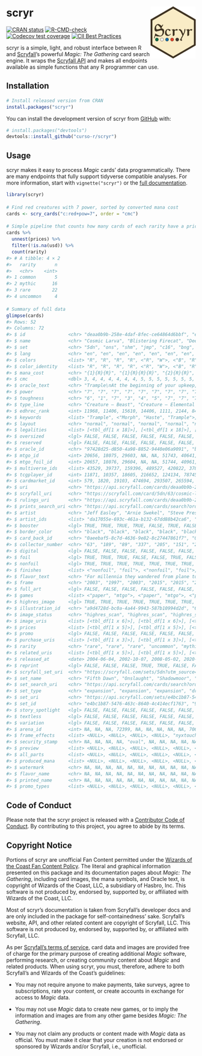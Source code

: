 
<!-- README.md is generated from README.Rmd. Please edit that file -->

# scryr <a href="https://curso-r.github.io/scryr/"><img src="man/figures/logo.png" align="right" height="138" /></a>

<!-- badges: start -->

[![CRAN
status](https://www.r-pkg.org/badges/version/scryr)](https://CRAN.R-project.org/package=scryr)
[![R-CMD-check](https://github.com/curso-r/scryr/workflows/R-CMD-check/badge.svg)](https://github.com/curso-r/scryr/actions)
[![Codecov test
coverage](https://codecov.io/gh/curso-r/scryr/branch/main/graph/badge.svg)](https://app.codecov.io/gh/curso-r/scryr?branch=main)
[![CII Best
Practices](https://bestpractices.coreinfrastructure.org/projects/5507/badge)](https://bestpractices.coreinfrastructure.org/projects/5507)
<!-- badges: end -->

scryr is a simple, light, and robust interface between R and
[Scryfall](https://scryfall.com/)’s powerful *Magic: The Gathering* card
search engine. It wraps the [Scryfall
API](https://scryfall.com/docs/api) and makes all endpoints available as
simple functions that any R programmer can use.

## Installation

``` r
# Install released version from CRAN
install.packages("scryr")
```

You can install the development version of scryr from
[GitHub](https://github.com/) with:

``` r
# install.packages("devtools")
devtools::install_github("curso-r/scryr")
```

## Usage

scryr makes it easy to process *Magic* cards’ data programmatically.
There are many endpoints that fully support tidyverse compatible
analyses. For more information, start with `vignette("scryr")` or the
[full documentation](https://curso-r.github.io/scryr/).

``` r
library(scryr)

# Find red creatures with 7 power, sorted by converted mana cost
cards <- scry_cards("c:red+pow=7", order = "cmc")

# Simple pipeline that counts how many cards of each rarity have a price
cards %>%
  unnest(prices) %>%
  filter(!is.na(usd)) %>%
  count(rarity)
#> # A tibble: 4 × 2
#>   rarity       n
#>   <chr>    <int>
#> 1 common       5
#> 2 mythic      16
#> 3 rare        22
#> 4 uncommon     4

# Summary of full data
glimpse(cards)
#> Rows: 52
#> Columns: 72
#> $ id                <chr> "deaa0b9b-258e-4daf-8fec-ce64864d6bbf", "e0d…
#> $ name              <chr> "Cosmic Larva", "Blistering Firecat", "Deep-…
#> $ set               <chr> "5dn", "ons", "shm", "jmp", "c16", "bng", "c…
#> $ lang              <chr> "en", "en", "en", "en", "en", "en", "en", "e…
#> $ colors            <list> "R", "R", "R", "R", <"R", "W">, <"B", "R">,…
#> $ color_identity    <list> "R", "R", "R", "R", <"R", "W">, <"B", "R">,…
#> $ mana_cost         <chr> "{1}{R}{R}", "{1}{R}{R}{R}", "{2}{R}{R}", "{…
#> $ cmc               <dbl> 3, 4, 4, 4, 4, 4, 4, 5, 5, 5, 5, 5, 5, 5, 5,…
#> $ oracle_text       <chr> "Trample\nAt the beginning of your upkeep, s…
#> $ power             <chr> "7", "7", "7", "7", "7", "7", "7", "7", "7",…
#> $ toughness         <chr> "6", "1", "7", "3", "4", "5", "7", "7", "7",…
#> $ type_line         <chr> "Creature — Beast", "Creature — Elemental Ca…
#> $ edhrec_rank       <int> 11968, 11406, 15610, 14406, 1111, 2144, 8454…
#> $ keywords          <list> "Trample", <"Morph", "Haste", "Trample">, <…
#> $ layout            <chr> "normal", "normal", "normal", "normal", "nor…
#> $ legalities        <list> [<tbl_df[1 x 18]>], [<tbl_df[1 x 18]>], [<t…
#> $ oversized         <lgl> FALSE, FALSE, FALSE, FALSE, FALSE, FALSE, FA…
#> $ reserved          <lgl> FALSE, FALSE, FALSE, FALSE, FALSE, FALSE, FA…
#> $ oracle_id         <chr> "97428d25-d850-4a98-8852-9440e06a9091", "b35…
#> $ mtgo_id           <int> 20656, 18075, 29603, NA, NA, 51743, 40641, 3…
#> $ mtgo_foil_id      <int> 20657, 18076, 29604, NA, NA, 51744, 40961, 3…
#> $ multiverse_ids    <list> 43529, 39737, 159396, 489527, 420822, 37852…
#> $ tcgplayer_id      <int> 11871, 10357, 18605, 216652, 124134, 78745, …
#> $ cardmarket_id     <int> 579, 1820, 19103, 474694, 293507, 265594, 24…
#> $ uri               <chr> "https://api.scryfall.com/cards/deaa0b9b-258…
#> $ scryfall_uri      <chr> "https://scryfall.com/card/5dn/63/cosmic-lar…
#> $ rulings_uri       <chr> "https://api.scryfall.com/cards/deaa0b9b-258…
#> $ prints_search_uri <chr> "https://api.scryfall.com/cards/search?order…
#> $ artist            <chr> "Jeff Easley", "Arnie Swekel", "Steve Presco…
#> $ artist_ids        <list> "da17055e-693c-461a-b132-67dd88b42ca6", "af…
#> $ booster           <lgl> TRUE, TRUE, TRUE, TRUE, FALSE, TRUE, FALSE, …
#> $ border_color      <chr> "black", "black", "black", "black", "black",…
#> $ card_back_id      <chr> "0aeebaf5-8c7d-4636-9e82-8c27447861f7", "0ae…
#> $ collector_number  <chr> "63", "189", "89", "337", "205", "151", "221…
#> $ digital           <lgl> FALSE, FALSE, FALSE, FALSE, FALSE, FALSE, FA…
#> $ foil              <lgl> TRUE, TRUE, TRUE, FALSE, FALSE, TRUE, FALSE,…
#> $ nonfoil           <lgl> TRUE, TRUE, TRUE, TRUE, TRUE, TRUE, TRUE, TR…
#> $ finishes          <list> <"nonfoil", "foil">, <"nonfoil", "foil">, <…
#> $ flavor_text       <chr> "For millennia they wandered from plane to p…
#> $ frame             <chr> "2003", "1997", "2003", "2015", "2015", "200…
#> $ full_art          <lgl> FALSE, FALSE, FALSE, FALSE, FALSE, FALSE, FA…
#> $ games             <list> <"paper", "mtgo">, <"paper", "mtgo">, <"pap…
#> $ highres_image     <lgl> TRUE, TRUE, TRUE, TRUE, TRUE, TRUE, TRUE, TR…
#> $ illustration_id   <chr> "a9d4728d-bc0a-4a44-9943-587b10994d2d", "6dd…
#> $ image_status      <chr> "highres_scan", "highres_scan", "highres_sca…
#> $ image_uris        <list> [<tbl_df[1 x 6]>], [<tbl_df[1 x 6]>], [<tbl…
#> $ prices            <list> [<tbl_df[1 x 5]>], [<tbl_df[1 x 5]>], [<tbl…
#> $ promo             <lgl> FALSE, FALSE, FALSE, FALSE, FALSE, FALSE, FA…
#> $ purchase_uris     <list> [<tbl_df[1 x 3]>], [<tbl_df[1 x 3]>], [<tbl…
#> $ rarity            <chr> "rare", "rare", "rare", "uncommon", "mythic"…
#> $ related_uris      <list> [<tbl_df[1 x 5]>], [<tbl_df[1 x 5]>], [<tbl…
#> $ released_at       <date> 2004-06-04, 2002-10-07, 2008-05-02, 2020-07…
#> $ reprint           <lgl> FALSE, FALSE, FALSE, TRUE, TRUE, FALSE, FALS…
#> $ scryfall_set_uri  <chr> "https://scryfall.com/sets/5dn?utm_source=ap…
#> $ set_name          <chr> "Fifth Dawn", "Onslaught", "Shadowmoor", "Ju…
#> $ set_search_uri    <chr> "https://api.scryfall.com/cards/search?order…
#> $ set_type          <chr> "expansion", "expansion", "expansion", "draf…
#> $ set_uri           <chr> "https://api.scryfall.com/sets/e4bc1b87-5476…
#> $ set_id            <chr> "e4bc1b87-5476-463c-8640-4c414ecf1763", "914…
#> $ story_spotlight   <lgl> FALSE, FALSE, FALSE, FALSE, FALSE, FALSE, FA…
#> $ textless          <lgl> FALSE, FALSE, FALSE, FALSE, FALSE, FALSE, FA…
#> $ variation         <lgl> FALSE, FALSE, FALSE, FALSE, FALSE, FALSE, FA…
#> $ arena_id          <int> NA, NA, NA, 72399, NA, NA, NA, NA, NA, 70655…
#> $ frame_effects     <list> <NULL>, <NULL>, <NULL>, <NULL>, "nyxtouched…
#> $ security_stamp    <chr> NA, NA, NA, NA, "oval", NA, NA, NA, NA, NA, …
#> $ preview           <list> <NULL>, <NULL>, <NULL>, <NULL>, <NULL>, <NU…
#> $ all_parts         <list> <NULL>, <NULL>, <NULL>, <NULL>, <NULL>, <NU…
#> $ produced_mana     <list> <NULL>, <NULL>, <NULL>, <NULL>, <NULL>, <NU…
#> $ watermark         <chr> NA, NA, NA, NA, NA, NA, NA, NA, NA, NA, NA, …
#> $ flavor_name       <chr> NA, NA, NA, NA, NA, NA, NA, NA, NA, NA, NA, …
#> $ printed_name      <chr> NA, NA, NA, NA, NA, NA, NA, NA, NA, NA, NA, …
#> $ promo_types       <list> <NULL>, <NULL>, <NULL>, <NULL>, <NULL>, <NU…
```

## Code of Conduct

Please note that the scryr project is released with a [Contributor Code
of Conduct](https://curso-r.github.io/scryr/CODE_OF_CONDUCT.html). By
contributing to this project, you agree to abide by its terms.

## Copyright Notice

Portions of scryr are unofficial Fan Content permitted under the
[Wizards of the Coast Fan Content
Policy](https://company.wizards.com/en/legal/fancontentpolicy). The
literal and graphical information presented on this package and its
documentation pages about *Magic: The Gathering*, including card images,
the mana symbols, and Oracle text, is copyright of Wizards of the Coast,
LLC, a subsidiary of Hasbro, Inc. This software is not produced by,
endorsed by, supported by, or affiliated with Wizards of the Coast, LLC.

Most of scryr’s documentation is taken from Scryfall’s developer docs
and are only included in the package for self-containedness’ sake.
Scryfall’s website, API, and other related content are copyright of
Scryfall, LLC. This software is not produced by, endorsed by, supported
by, or affiliated with Scryfall, LLC.

As per [Scryfall’s terms of service](https://scryfall.com/docs/terms),
card data and images are provided free of charge for the primary purpose
of creating additional *Magic* software, performing research, or
creating community content about *Magic* and related products. When
using scryr, you must, therefore, adhere to both Scryfall’s and Wizards
of the Coast’s guidelines:

-   You may not require anyone to make payments, take surveys, agree to
    subscriptions, rate your content, or create accounts in exchange for
    access to *Magic* data.

-   You may not use *Magic* data to create new games, or to imply the
    information and images are from any other game besides *Magic: The
    Gathering*.

-   You may not claim any products or content made with *Magic* data as
    official. You must make it clear that your creation is not endorsed
    or sponsored by Wizards and/or Scryfall, i.e., unofficial.
